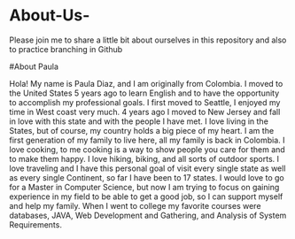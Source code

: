 # About-Us-
Please join me to share a little bit about ourselves in this repository and also to practice branching in Github


#About Paula

Hola! My name is Paula Diaz, and I am originally from Colombia. I moved to the United States 5 years ago to learn English and to have the opportunity to accomplish my professional goals. I first moved to Seattle, I enjoyed my time in West coast very much. 4 years ago I moved to New Jersey and fall
in love with this state and with the people I have met. I love living in the States, but of course, my country holds a big piece of my heart. I am the
first generation of my family to live here, all my family is back in Colombia. I love cooking, to me cooking is a way to show people you care for them and to make them happy. I love hiking, biking, and all sorts of outdoor sports. I love traveling and I have this personal goal of visit every single state as well as every single Continent, so far I have been to 17 states. I would love to go for a Master in Computer Science, but now I am trying to focus on gaining experience in my field to be able to get a good job, so I can support myself and help my family. When I went to college my favorite courses were databases, JAVA, Web Development and Gathering, and Analysis of System Requirements.  
